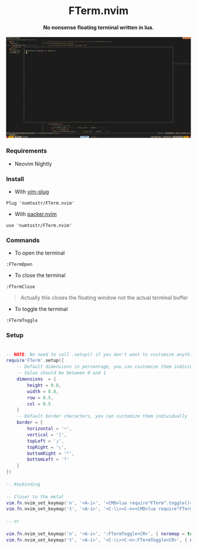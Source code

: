 <h1 align='center'>FTerm.nvim</h1>

<h4 align='center'>No nonsense floating terminal written in lua.</h4>

![FTerm](./fterm.webp "FTerm")

### Requirements

-   Neovim Nightly

### Install

-   With [vim-plug](https://github.com/junegunn/vim-plug)

```vim
Plug 'numtostr/FTerm.nvim'
```

-   With [packer.nvim](https://github.com/wbthomason/packer.nvim)

```vim
use 'numtostr/FTerm.nvim'
```

### Commands

-   To open the terminal

```
:FTermOpen
```

-   To close the terminal

```
:FTermClose
```

> Actually this closes the floating window not the actual terminal buffer

-   To toggle the terminal

```
:FTermToggle
```

### Setup

```lua

-- NOTE: No need to call .setup() if you don't want to customize anything
require'FTerm'.setup({
    -- Default dimensions in percentage, you can customize them individually
    -- Value should be between 0 and 1
    dimensions  = {
        height = 0.8,
        width = 0.8,
        row = 0.5,
        col = 0.5
    }
    -- Default border characters, you can customize them individually
    border = {
        horizontal = '─',
        vertical = '|',
        topLeft = '┌',
        topRight = '┐',
        bottomRight = '┘',
        bottomLeft = '└'
    }
})

-- Keybinding

-- Closer to the metal
vim.fn.nvim_set_keymap('n', '<A-i>', '<CMD>lua require"FTerm".toggle()<CR>', { noremap = true, silent = true })
vim.fn.nvim_set_keymap('t', '<A-i>', '<C-\\><C-n><CMD>lua require"FTerm".toggle()<CR>', { noremap = true, silent = true })

-- or

vim.fn.nvim_set_keymap('n', '<A-i>', ':FTermToggle<CR>', { noremap = true, silent = true })
vim.fn.nvim_set_keymap('t', '<A-i>', '<C-\\><C-n>:FTermToggle<CR>', { noremap = true, silent = true })
```
